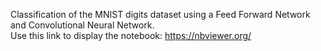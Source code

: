 Classification of the MNIST digits dataset using a Feed Forward Network and Convolutional Neural Network.<br />
Use this link to display the notebook: https://nbviewer.org/
